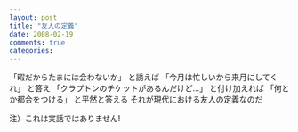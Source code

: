 ```yaml
---
layout: post
title: "友人の定義"
date: 2008-02-19
comments: true
categories:
---
```



「暇だからたまには会わないか」
と誘えば
「今月は忙しいから来月にしてくれ」
と答え
「クラプトンのチケットがあるんだけど…」
と付け加えれば
「何とか都合をつける」
と平然と答える
それが現代における友人の定義なのだ

注）これは実話ではありません!
